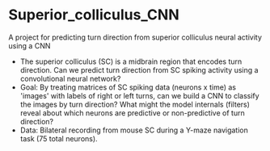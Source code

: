 # Superior_colliculus_CNN
A project for predicting turn direction from superior colliculus neural activity using a CNN
- The superior colliculus (SC) is a midbrain region that encodes turn direction. Can we predict turn direction from SC spiking activity using a convolutional neural network?
- Goal: By treating matrices of SC spiking data (neurons x time) as 'images' with labels of right or left turns, can we build a CNN to classify the images by turn direction? What might the model internals (filters) reveal about which neurons are predictive or non-predictive of turn direction?
- Data: Bilateral recording from mouse SC during a Y-maze navigation task (75 total neurons).
